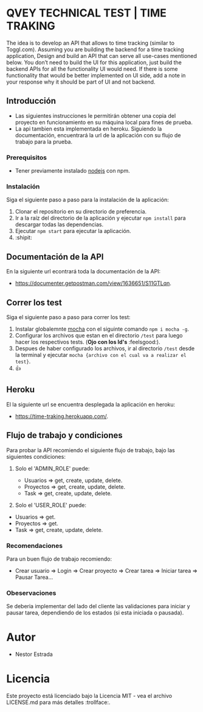 # QVEY TECHNICAL TEST | TIME TRAKING 

The idea is to develop an API that allows to time tracking (similar to Toggl.com). Assuming you are building the backend for a time tracking application, Design and build an API that can serve all use-cases mentioned below. You don’t need to build the UI for this application, just build the backend APIs for all the functionality UI would need. If there is some functionality that would be better implemented on UI side, add a note in your response why it should be part of UI and not backend.

## Introducción

- Las siguientes instrucciones le permitirán obtener una copia del proyecto en funcionamiento en su máquina local para fines de prueba. 
- La api tambien esta implementada en heroku. Siguiendo la documentación, encuentrará la url de la aplicación con su flujo de trabajo para la prueba.

### Prerequisitos

- Tener previamente instalado [nodejs](https://nodejs.org/es/) con npm.

### Instalación

Siga el siguiente paso a paso para la instalación de la aplicación:

1. Clonar el repositorio en su directorio de preferencia.
2. Ir a la raíz del directorio de la aplicación y ejecutar `npm install` para descargar todas las dependencias.
3. Ejecutar `npm start` para ejecutar la aplicación.
4. :shipit:

## Documentación de la API

En la siguiente url econtrará toda la documentación de la API:

- https://documenter.getpostman.com/view/1636651/S11GTLqn.

## Correr los test

Siga el siguiente paso a paso para correr los test:

1. Instalar globalemnte [mocha](https://www.npmjs.com/package/mocha) con el siguinte comando `npm i mocha -g`.
2. Configurar los archivos que estan en el directorio `/test` para luego hacer los respectivos tests. (**Ojo con los Id's** :feelsgood:). 
3. Despues de haber configurado los archivos, ir al directorio `/test` desde la terminal y ejecutar `mocha {archivo con el cual va a realizar el test}`. 
4. :+1:

## Heroku

El la siguiente url se encuentra desplegada la aplicación en heroku:

- https://time-traking.herokuapp.com/.

## Flujo de trabajo y condiciones

Para probar la API recomiendo el siguiente flujo de trabajo, bajo las siguientes condiciones:

1. Solo el 'ADMIN_ROLE' puede:
    - Usuarios => get, create, update, delete.
    - Proyectos => get, create, update, delete.
    - Task => get, create, update, delete.

2. Solo el 'USER_ROLE' puede: 
 - Usuarios =>  get.
 - Proyectos => get.
 - Task => get, create, update, delete.

### Recomendaciones

Para un buen flujo de trabajo recomiendo:

- Crear usuario => Login => Crear proyecto => Crear tarea => Iniciar tarea => Pausar Tarea...

### Obeservaciones

Se deberia implementar del lado del cliente las validaciones para iniciar y pausar tarea, dependiendo de los estados (si esta iniciada o pausada).

# Autor

- Nestor Estrada 

# Licencia

Este proyecto está licenciado bajo la Licencia MIT - vea el archivo LICENSE.md para más detalles :trollface:.




